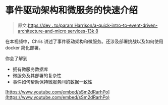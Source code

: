 # 事件驱动架构和微服务的快速介绍

> 原文:[https://dev . to/param Harrison/a-quick-intro-to-event-driven-architecture-and-micro services-13k 8](https://dev.to/paramharrison/a-quick-intro-to-event-driven-architecture-and-microservices-13k8)

在本视频中，Chris 讲述了事件驱动架构和微服务。还涉及部署挑战以及如何使用 docker 简化部署。

你会了解到

*   拥有微服务数据库
*   微服务及其部署的复杂性
*   事件如何帮助保持微服务间的数据一致性

[https://www.youtube.com/embed/sSm2dRarhPo](https://www.youtube.com/embed/sSm2dRarhPo)